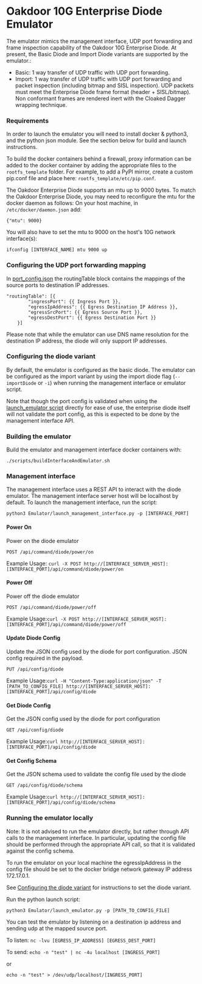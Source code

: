 # Oakdoor 10G Enterprise Diode Emulator
The emulator mimics the management interface, UDP port forwarding and frame inspection capability of the Oakdoor 10G Enterprise Diode. At present, the Basic Diode and Import Diode variants are supported by the emulator.:
  - Basic: 1 way transfer of UDP traffic with UDP port forwarding.
  - Import: 1 way transfer of UDP traffic with UDP port forwarding and packet inspection (including bitmap and SISL inspection). UDP packets must meet the Enterprise Diode frame format (header + SISL/bitmap). Non conformant frames are rendered inert with the Cloaked Dagger wrapping technique.

### Requirements
In order to launch the emulator you will need to install docker & python3, and the python json module. See the section below for build and launch instructions.

To build the docker containers behind a firewall, proxy information can be added to the docker container by adding the appropriate files to the `rootfs_template` folder. For example, to add a PyPI mirror, create a custom pip.conf file and place here: `rootfs_template/etc/pip.conf`.

The Oakdoor Enterprise Diode supports an mtu up to 9000 bytes. To match the Oakdoor Enterprise Diode, you may need to reconfigure the mtu for the docker daemon as follows: 
On your host machine, in `/etc/docker/daemon.json` add:

`{"mtu": 9000}`

You will also have to set the mtu to 9000 on the host's 10G network interface(s):

`ifconfig [INTERFACE_NAME] mtu 9000 up`


### Configuring the UDP port forwarding mapping
In [port_config.json](Emulator/config/port_config.json) the routingTable block contains the mappings of the source ports to destination IP addresses.

    "routingTable": [{
            "ingressPort": {{ Ingress Port }},
            "egressIpAddress": {{ Egress Destination IP Address }},
            "egressSrcPort": {{ Egress Source Port }},
            "egressDestPort": {{ Egress Destination Port }}
        }]

Please note that while the emulator can use DNS name resolution for the destination IP address,
the diode will only support IP addresses.

### Configuring the diode variant
By default, the emulator is configured as the basic diode. 
The emulator can be configured as the import variant by using the import diode flag (`--importDiode` or `-i`) when running the management interface or emulator script.

Note that though the port config is validated when using the [launch_emulator script](Emulator/launch_emulator.py) directly for ease of use, the enterprise diode itself will not validate the port config, as this is expected to be done by the management interface API.

### Building the emulator
Build the emulator and management interface docker containers with:

`./scripts/buildInterfaceAndEmulator.sh`

### Management interface
The management interface uses a REST API to interact with the diode emulator. 
The management interface server host will be localhost by default.
To launch the management interface, run the script:

`python3 Emulator/launch_management_interface.py -p [INTERFACE_PORT]`

#### Power On ####
Power on the diode emulator

`POST /api/command/diode/power/on`

Example Usage: `curl -X POST http://[INTERFACE_SERVER_HOST]:[INTERFACE_PORT]/api/command/diode/power/on`

#### Power Off ####
Power off the diode emulator

`POST /api/command/diode/power/off` 

Example Usage:`curl -X POST http://[INTERFACE_SERVER_HOST]:[INTERFACE_PORT]/api/command/diode/power/off`

#### Update Diode Config ####
Update the JSON config used by the diode for port configuration. JSON config required in the payload.

`PUT /api/config/diode`

Example Usage:`curl -H "Content-Type:application/json" -T [PATH_TO_CONFIG_FILE] http://[INTERFACE_SERVER_HOST]:[INTERFACE_PORT]/api/config/diode` 

#### Get Diode Config ####
Get the JSON config used by the diode for port configuration

`GET /api/config/diode`

Example Usage:`curl http://[INTERFACE_SERVER_HOST]:[INTERFACE_PORT]/api/config/diode`

#### Get Config Schema ####
Get the JSON schema used to validate the config file used by the diode

`GET /api/config/diode/schema` 

Example Usage:`curl http://[INTERFACE_SERVER_HOST]:[INTERFACE_PORT]/api/config/diode/schema`

### Running the emulator locally
Note: It is not advised to run the emulator directly, but rather through API calls to the management interface. 
In particular, updating the config file should be performed through the appropriate API call, so that it is validated against the config schema.  

To run the emulator on your local machine the egressIpAddress in the config file should be set to the docker bridge network gateway IP address 172.17.0.1.

See [Configuring the diode variant](#configuring-the-diode-variant) for instructions to set the diode variant.

Run the python launch script:

`python3 Emulator/launch_emulator.py -p [PATH_TO_CONFIG_FILE]`

You can test the emulator by listening on a destination ip address and sending udp at the mapped source port.

To listen:
`nc -lvu [EGRESS_IP_ADDRESS] [EGRESS_DEST_PORT]`

To send:
`echo -n "test" | nc -4u localhost [INGRESS_PORT]`

or

`echo -n "test" > /dev/udp/localhost/[INGRESS_PORT]`
